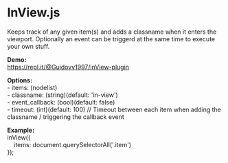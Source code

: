# InView.js

Keeps track of any given item(s) and adds a classname when it enters the viewport.
Optionally an event can be triggerd at the same time to execute your own stuff.

**Demo:**<br>
https://repl.it/@Guidovv1997/inView-plugin


**Options:**<br>
	- items: (nodelist)<br>
	- classname: (string)(default: 'in-view')<br>
	- event_callback: (bool)(default: false)<br>
	- timeout: (int)(default: 100) // Timeout between each item when adding the classname / triggering the callback event

**Example:**<br>
inView({<br>
&nbsp;&nbsp;&nbsp;&nbsp;items: document.querySelectorAll('.item')<br>
});
